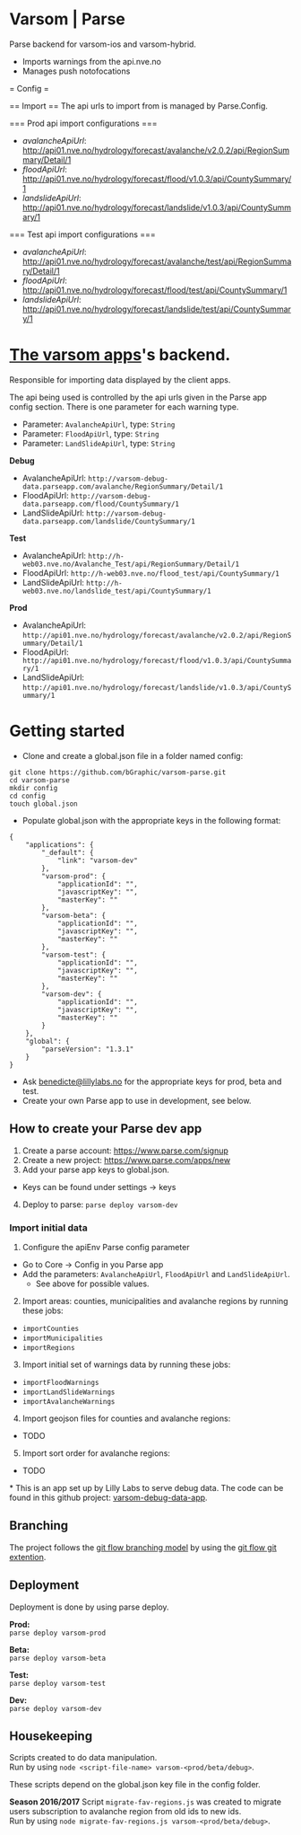 Varsom | Parse
============

Parse backend for varsom-ios and varsom-hybrid. 
* Imports warnings from the api.nve.no
* Manages push notofocations

= Config = 

== Import ==
The api urls to import from is managed by Parse.Config.

=== Prod api import configurations ===
* _avalancheApiUrl_: http://api01.nve.no/hydrology/forecast/avalanche/v2.0.2/api/RegionSummary/Detail/1
* _floodApiUrl_: http://api01.nve.no/hydrology/forecast/flood/v1.0.3/api/CountySummary/1
* _landslideApiUrl_: http://api01.nve.no/hydrology/forecast/landslide/v1.0.3/api/CountySummary/1

=== Test api import configurations ===
* _avalancheApiUrl_: http://api01.nve.no/hydrology/forecast/avalanche/test/api/RegionSummary/Detail/1
* _floodApiUrl_: http://api01.nve.no/hydrology/forecast/flood/test/api/CountySummary/1
* _landslideApiUrl_: http://api01.nve.no/hydrology/forecast/landslide/test/api/CountySummary/1


[The varsom apps](http://github.com/varsom-apps)'s backend.
=======

Responsible for importing data displayed by the client apps. 

The api being used is controlled by the api urls given in the Parse app config section.
There is one parameter for each warning type.

* Parameter: `AvalancheApiUrl`, type: `String` 
* Parameter: `FloodApiUrl`, type: `String`
* Parameter: `LandSlideApiUrl`, type: `String`

**Debug**
* AvalancheApiUrl: `http://varsom-debug-data.parseapp.com/avalanche/RegionSummary/Detail/1`
* FloodApiUrl: `http://varsom-debug-data.parseapp.com/flood/CountySummary/1`
* LandSlideApiUrl: `http://varsom-debug-data.parseapp.com/landslide/CountySummary/1`

**Test**
* AvalancheApiUrl: `http://h-web03.nve.no/Avalanche_Test/api/RegionSummary/Detail/1`
* FloodApiUrl: `http://h-web03.nve.no/flood_test/api/CountySummary/1`
* LandSlideApiUrl: `http://h-web03.nve.no/landslide_test/api/CountySummary/1`

**Prod**
* AvalancheApiUrl: `http://api01.nve.no/hydrology/forecast/avalanche/v2.0.2/api/RegionSummary/Detail/1`
* FloodApiUrl: ` http://api01.nve.no/hydrology/forecast/flood/v1.0.3/api/CountySummary/1`
* LandSlideApiUrl: `http://api01.nve.no/hydrology/forecast/landslide/v1.0.3/api/CountySummary/1`


# Getting started

* Clone and create a global.json file in a folder named config:

``` 
git clone https://github.com/bGraphic/varsom-parse.git
cd varsom-parse
mkdir config
cd config
touch global.json

```
* Populate global.json with the appropriate keys in the following format:

``` 
{
    "applications": {
        "_default": {
            "link": "varsom-dev"
        },
        "varsom-prod": {
            "applicationId": "",
            "javascriptKey": "",
            "masterKey": ""
        },
        "varsom-beta": {
            "applicationId": "",
            "javascriptKey": "",
            "masterKey": ""
        },
        "varsom-test": {
            "applicationId": "",
            "javascriptKey": "",
            "masterKey": ""
        },
        "varsom-dev": {
            "applicationId": "",
            "javascriptKey": "",
            "masterKey": ""
        }
    },
    "global": {
        "parseVersion": "1.3.1"
    }
}

```
  * Ask benedicte@lillylabs.no for the appropriate keys for prod, beta and test.
  * Create your own Parse app to use in development, see below.

## How to create your Parse dev app

1. Create a parse account: https://www.parse.com/signup
2. Create a new project: https://www.parse.com/apps/new
3. Add your parse app keys to global.json.
  * Keys can be found under settings -> keys
4. Deploy to parse: `parse deploy varsom-dev`

### Import initial data
1. Configure the apiEnv Parse config parameter
  * Go to Core -> Config in you Parse app
  * Add the parameters: `AvalancheApiUrl`, `FloodApiUrl` and `LandSlideApiUrl`. 
    * See above for possible values.
2. Import areas: counties, municipalities and avalanche regions by running these jobs: 
  * `importCounties`
  * `importMunicipalities`
  * `importRegions`
3. Import initial set of warnings data by running these jobs:
  * `importFloodWarnings`
  * `importLandSlideWarnings`
  * `importAvalancheWarnings`
4. Import geojson files for counties and avalanche regions:
  * TODO
5. Import sort order for avalanche regions:
  * TODO

\* This is an app set up by Lilly Labs to serve debug data. The code can be found
    in this github project: [varsom-debug-data-app](https://github.com/bGraphic/varsom-debug-data-app).
    
## Branching
The project follows the [git flow branching model](http://nvie.com/posts/a-successful-git-branching-model/) 
by using the [git flow git extention](https://github.com/nvie/gitflow).

## Deployment
Deployment is done by using parse deploy.

**Prod:**  
`parse deploy varsom-prod`  

**Beta:**  
`parse deploy varsom-beta`

**Test:**  
`parse deploy varsom-test`

**Dev:**   
`parse deploy varsom-dev`

## Housekeeping
Scripts created to do data manipulation.  
Run by using `node <script-file-name> varsom-<prod/beta/debug>`.

These scripts depend on the global.json key file in the config folder.

**Season 2016/2017**
Script `migrate-fav-regions.js` was created to migrate users subscription to avalanche region from old ids to new ids.  
Run by using `node migrate-fav-regions.js varsom-<prod/beta/debug>`.


